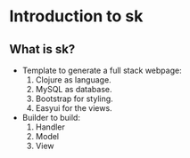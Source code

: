 # Introduction to sk

## What is sk?
- Template to generate a full stack webpage:
  1. Clojure as language.
  2. MySQL as database.
  3. Bootstrap for styling.
  4. Easyui for the views.
- Builder to build:
  1. Handler
  2. Model
  3. View
